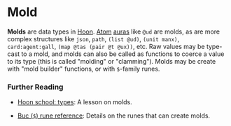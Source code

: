 # Mold

**Molds** are data types in [Hoon](urbit-docs/glossary/hoon). [Atom](urbit-docs/glossary/atom) [auras](urbit-docs/glossary/aura) like `@ud` are molds, as are more complex structures like `json`, `path`, `(list @ud)`, `(unit manx)`, `card:agent:gall`, `(map @tas (pair @t @ux))`, etc. Raw values may be type-cast to a mold, and molds can also be called as functions to coerce a value to its type (this is called "molding" or "clamming"). Molds may be create with "mold builder" functions, or with `$`-family runes.

### Further Reading

- [Hoon school: types](urbit-docs/courses/hoon-school/E-types): A lesson on molds.

- [Buc (`$`) rune reference](urbit-docs/language/hoon/reference/rune/buc): Details on the runes that can create molds.
